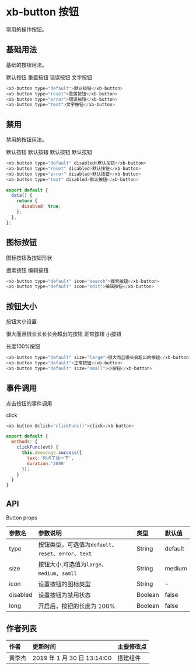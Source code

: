 # xb-button 按钮

常用的操作按钮。

## 基础用法

基础的按钮用法。

<div class="demo-button">
  <div>
    <xb-button type="default">默认按钮</xb-button>
    <xb-button type="reset">重置按钮</xb-button>
    <xb-button type="error">错误按钮</xb-button>
    <xb-button type="text">文字按钮</xb-button>
  </div>
</div>

```js
<xb-button type="default">默认按钮</xb-button>
<xb-button type="reset">重置按钮</xb-button>
<xb-button type="error">错误按钮</xb-button>
<xb-button type="text">文字按钮</xb-button>
```

## 禁用

禁用的按钮用法。

<div class="demo-button">
  <div>
    <xb-button type="default" disabled>默认按钮</xb-button>
    <xb-button type="reset" disabled>默认按钮</xb-button>
    <xb-button type="error" disabled>默认按钮</xb-button>
    <xb-button type="text" disabled>默认按钮</xb-button>
  </div>
</div>

```js
<xb-button type="default" disabled>默认按钮</xb-button>
<xb-button type="reset" disabled>默认按钮</xb-button>
<xb-button type="error" disabled>默认按钮</xb-button>
<xb-button type="text" disabled>默认按钮</xb-button>

export default {
  data() {
    return {
      disabled: true,
    };
  },
};
```

## 图标按钮

图标按钮及按钮形状

<div class="demo-button">
  <div>
    <xb-button type="default" icon="search">搜索按钮</xb-button>
    <xb-button type="default" icon="edit">编辑按钮</xb-button>
  </div>
</div>

```js
<xb-button type="default" icon="search">搜索按钮</xb-button>
<xb-button type="default" icon="edit">编辑按钮</xb-button>
```

## 按钮大小

按钮大小设置

<xb-button type="default" size="large">很大而且很长长长长会超出的按钮</xb-button>
<xb-button type="default">正常按钮</xb-button>
<xb-button type="default" size="small">小按钮</xb-button>

<div style="width:100%"><xb-button type="default" long>长度100%按钮</xb-button></div>

```js
<xb-button type="default" size="large">很大而且很长会超出的按钮</xb-button>
<xb-button type="default">正常按钮</xb-button>
<xb-button type="default" size="small">小按钮</xb-button>
```

## 事件调用

点击按钮的事件调用

<div class="demo-button">
  <div>
    <xb-button @click="clickFunc()" >click</xb-button>
  </div>
</div>

```js
<xb-button @click="clickFunc()">click</xb-button>

export default {
  methods: {
    clickFunc(evt) {
      this.$message.success({
        text:'你点了我一下',
        duration:'2000'
      });
    }
  }
}
```

<script>
export default {
  data(){
    return{
      disabled:true
    }
  },
  methods: {
    clickFunc(evt) {
      this.$message.success({
        text:'你点了我一下',
        duration:'2000'
      });
    }
  }
}
</script>

## API

Button props

| 参数名   | 参数说明                                              | 类型    | 默认值  |
| :------- | :---------------------------------------------------- | :------ | :------ |
| type     | 按钮类型，可选值为`default`、`reset`、`error`、`text` | String  | default |
| size     | 按钮大小,可选值为`large`、`medium`、`samll`           | String  | medium  |
| icon     | 设置按钮的图标类型                                    | String  | -       |
| disabled | 设置按钮为禁用状态                                    | Boolean | false   |
| long     | 开启后，按钮的长度为 100%                             | Boolean | false   |

## 作者列表

| 作者   | 更新时间                    | 主要修改点 |
| :----- | :-------------------------- | :--------- |
| 黄李杰 | 2019 年 1 月 30 日 13:14:00 | 搭建组件   |
